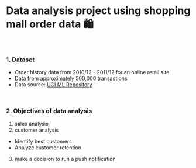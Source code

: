 # Data analysis project using shopping mall order data 🛍

</br>

### 1. Dataset 
 - Order history data from 2010/12 - 2011/12 for an online retail site
 - Data from approximately 500,000 transactions 
 - Data source: [UCI ML Repository](https://archive.ics.uci.edu/ml/datasets/Online+Retail#)
 
</br>

### 2. Objectives of data analysis
 1. sales analysis
 2. customer analysis
   - Identify best customers
   - Analyze customer retention
 3. make a decision to run a push notification
 
 </br>
 
 
